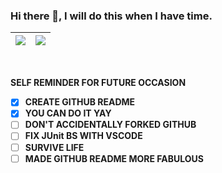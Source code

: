 ### Hi there 👋, I will do this when I have time.

[//]: # "GitHub_stats = (https://github-readme-stats.vercel.app/api?username=HEKYPTO&show_icons=true&theme=graywhite&disable_animations=true&hide_border=true&include_all_commits=true&count_private=true)"

[//]: # "Top_Langs = (https://github-readme-stats.vercel.app/api/top-langs/?username=HEKYPTO&layout=compact&cache_seconds=86400&disable_animations=true&hide_border=true&include_all_commits=true&count_private=true&theme=graywhite)"


[//]: # "![Top Langs](https://github-readme-stats.vercel.app/api/top-langs/?username=HEKYPTO&layout=compact&disable_animations=true&hide_border=true&theme=graywhite)"

| <a><img align="center" src="https://github-readme-stats.vercel.app/api?username=HEKYPTO&show_icons=true&theme=graywhite&cache_seconds=7000&disable_animations=true&hide_border=true&include_all_commits=true&count_private=true"/></a> | <a><img align="center" src="https://github-readme-stats.vercel.app/api/top-langs/?username=HEKYPTO&theme=graywhite&cache_seconds=700&disable_animations=true&hide_border=true&include_all_commits=true"/></a> |
| ------------- | ------------- |

[//]: # "Alignment method is inspired by https://github.com/tnptw please visit his GitHub page."

<br/>

**SELF REMINDER FOR FUTURE OCCASION** <br/>
- [x] **CREATE GITHUB README**
- [x] **YOU CAN DO IT YAY**
- [ ] **DON'T ACCIDENTALLY FORKED GITHUB**
- [ ] **FIX JUnit BS WITH VSCODE**
- [ ] **SURVIVE LIFE**
- [ ] **MADE GITHUB README MORE FABULOUS**
